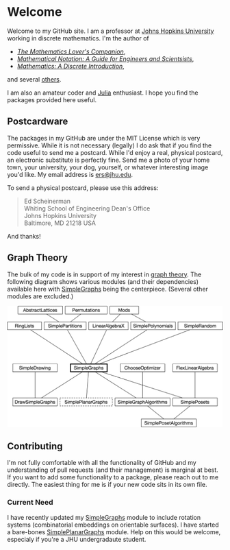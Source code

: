 # Welcome

Welcome to my GitHub site. I am a professor at [Johns Hopkins University](https://www.jhu.edu/) working in discrete mathematics. I'm the author of
+ [*The Mathematics Lover's Companion*](https://www.ams.jhu.edu/ers/books/math-lovers-companion/),
+ [*Mathematical Notation: A Guide for Engineers and Scientsists*](https://www.ams.jhu.edu/ers/books/mathematical-notation/),
+ [*Mathematics: A Discrete Introduction*](https://www.ams.jhu.edu/ers/books/mathematics-a-discrete-introduction/),

and several [others](https://www.ams.jhu.edu/ers/books/).


I am also an amateur coder and [Julia](https://julialang.org/) enthusiast. I hope you find the packages provided here useful.

## Postcardware

The packages in my GitHub are under the MIT License which is very permissive. While it is not necessary (legally)
I do ask that if you find the code useful to send me a postcard. While I'd enjoy a real, physical postcard, an
electronic substitute is perfectly fine. Send me a photo of your home town, your university, your dog, yourself, or whatever
interesting image you'd like. My email address is <ers@jhu.edu>.

To send a physical postcard, please use this address:

> Ed Scheinerman <br>
> Whiting School of Engineering Dean's Office<br>
> Johns Hopkins University<br>
> Baltimore, MD 21218 USA

And thanks!

## Graph Theory

The bulk of my code is in support of my interest in [graph theory](https://en.wikipedia.org/wiki/Graph_theory). 
The following diagram shows various modules (and their dependencies) available 
here with [SimpleGraphs](https://github.com/scheinerman/SimpleGraphs.jl) being the centerpiece. (Several other modules are excluded.)

![](SimpleOrgChart.png)

## Contributing

I'm not fully comfortable with all the functionality of GitHub and my understanding of pull requests (and their management)
is marginal at best. If you want to add some functionality to a package, please reach out to me directly. The easiest 
thing for me is if your new code sits in its own file.

### Current Need

I have recently updated my [SimpleGraphs](https://github.com/scheinerman/SimpleGraphs.jl) module to include rotation
systems (combinatorial embeddings on orientable surfaces). I have started a bare-bones 
[SimplePlanarGraphs](https://github.com/scheinerman/SimplePlanarGraphs.jl) module. 
Help on this would be welcome, especialy if you're a JHU undergradaute student.



<!--
**scheinerman/scheinerman** is a ✨ _special_ ✨ repository because its `README.md` (this file) appears on your GitHub profile.

Here are some ideas to get you started:

- 🔭 I’m currently working on ...
- 🌱 I’m currently learning ...
- 👯 I’m looking to collaborate on ...
- 🤔 I’m looking for help with ...
- 💬 Ask me about ...
- 📫 How to reach me: ...
- 😄 Pronouns: ...
- ⚡ Fun fact: ...
-->
